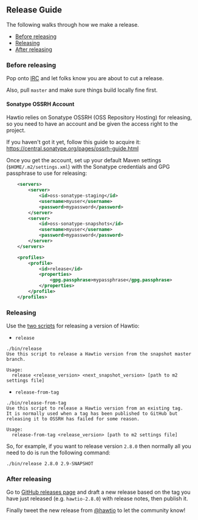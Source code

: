 ## Release Guide

The following walks through how we make a release.

- [Before releasing](#before-releasing)
- [Releasing](#releasing)
- [After releasing](#after-releasing)

### Before releasing

Pop onto [IRC](https://hawt.io/community/) and let folks know you are about to cut a release.

Also, pull `master` and make sure things build locally fine first.

#### Sonatype OSSRH Account

Hawtio relies on Sonatype OSSRH (OSS Repository Hosting) for releasing, so you need to have an account and be given the access right to the project.

If you haven't got it yet, follow this guide to acquire it:
https://central.sonatype.org/pages/ossrh-guide.html

Once you get the account, set up your default Maven settings (`$HOME/.m2/settings.xml`) with the Sonatype credentials and GPG passphrase to use for releasing:

```xml
    <servers>
        <server>
            <id>oss-sonatype-staging</id>
            <username>myuser</username>
            <password>mypassword</password>
        </server>
        <server>
            <id>oss-sonatype-snapshots</id>
            <username>myuser</username>
            <password>mypassword</password>
        </server>
    </servers>

    <profiles>
        <profile>
            <id>release</id>
            <properties>
                <gpg.passphrase>mypassphrase</gpg.passphrase>
            </properties>
        </profile>
    </profiles>
```

### Releasing

Use the [two scripts](bin/) for releasing a version of Hawtio:

* `release`
```
./bin/release
Use this script to release a Hawtio version from the snapshot master branch.

Usage:
  release <release_version> <next_snapshot_version> [path to m2 settings file]
```

* `release-from-tag`
```
./bin/release-from-tag
Use this script to release a Hawtio version from an existing tag.
It is normally used when a tag has been published to GitHub but
releasing it to OSSRH has failed for some reason.

Usage:
  release-from-tag <release_version> [path to m2 settings file]
```

So, for example, if you want to release version `2.8.0` then normally all you need to do is run the following command:
```
./bin/release 2.8.0 2.9-SNAPSHOT
```

### After releasing

Go to [GitHub releases page](https://github.com/hawtio/hawtio/releases) and draft a new release based on the tag you have just released (e.g. `hawtio-2.8.0`) with release notes, then publish it.

Finally tweet the new release from [@hawtio](https://twitter.com/hawtio) to let the community know!
